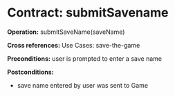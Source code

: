 # Contract: submitSavename

**Operation:** submitSaveName(saveName)

**Cross references:** Use Cases: save-the-game

**Preconditions:** user is prompted to enter a save name

**Postconditions:** 
* save name entered by user was sent to Game